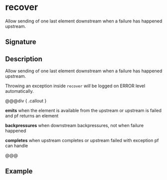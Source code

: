 # recover

Allow sending of one last element downstream when a failure has happened upstream.

## Signature

## Description

Allow sending of one last element downstream when a failure has happened upstream.

Throwing an exception inside `recover` _will_ be logged on ERROR level automatically.


@@@div { .callout }

**emits** when the element is available from the upstream or upstream is failed and pf returns an element

**backpressures** when downstream backpressures, not when failure happened

**completes** when upstream completes or upstream failed with exception pf can handle

@@@

## Example

